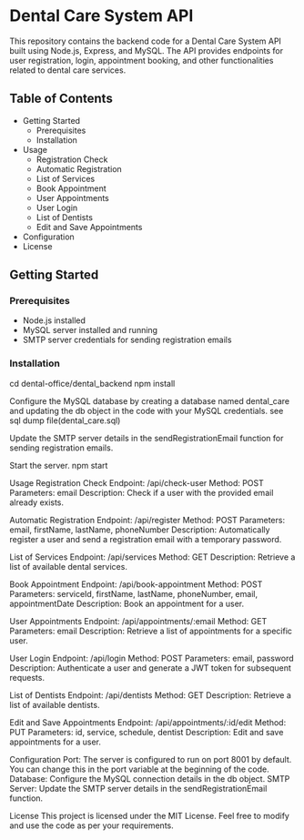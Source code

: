 # Dental Care System API

This repository contains the backend code for a Dental Care System API built using Node.js, Express, and MySQL. The API provides endpoints for user registration, login, appointment booking, and other functionalities related to dental care services.

## Table of Contents
- Getting Started
  - Prerequisites
  - Installation
- Usage
  - Registration Check
  - Automatic Registration
  - List of Services
  - Book Appointment
  - User Appointments
  - User Login
  - List of Dentists
  - Edit and Save Appointments
- Configuration
- License

## Getting Started

### Prerequisites
- Node.js installed
- MySQL server installed and running
- SMTP server credentials for sending registration emails

### Installation
cd dental-office/dental_backend
npm install

Configure the MySQL database by creating a database named dental_care and updating the db object in the code with your MySQL credentials.
see sql dump file(dental_care.sql)

Update the SMTP server details in the sendRegistrationEmail function for sending registration emails.

Start the server.
npm start

Usage
Registration Check
Endpoint: /api/check-user
Method: POST
Parameters: email
Description: Check if a user with the provided email already exists.

Automatic Registration
Endpoint: /api/register
Method: POST
Parameters: email, firstName, lastName, phoneNumber
Description: Automatically register a user and send a registration email with a temporary password.

List of Services
Endpoint: /api/services
Method: GET
Description: Retrieve a list of available dental services.

Book Appointment
Endpoint: /api/book-appointment
Method: POST
Parameters: serviceId, firstName, lastName, phoneNumber, email, appointmentDate
Description: Book an appointment for a user.

User Appointments
Endpoint: /api/appointments/:email
Method: GET
Parameters: email
Description: Retrieve a list of appointments for a specific user.

User Login
Endpoint: /api/login
Method: POST
Parameters: email, password
Description: Authenticate a user and generate a JWT token for subsequent requests.

List of Dentists
Endpoint: /api/dentists
Method: GET
Description: Retrieve a list of available dentists.

Edit and Save Appointments
Endpoint: /api/appointments/:id/edit
Method: PUT
Parameters: id, service, schedule, dentist
Description: Edit and save appointments for a user.

Configuration
Port: The server is configured to run on port 8001 by default. You can change this in the port variable at the beginning of the code.
Database: Configure the MySQL connection details in the db object.
SMTP Server: Update the SMTP server details in the sendRegistrationEmail function.

License
This project is licensed under the MIT License. Feel free to modify and use the code as per your requirements.